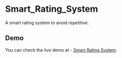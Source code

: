# Smart_Rating_System
A smart rating system to avoid repetitive.

## Demo

You can check the live demo at - [Smart Rating System](https://smart-rating-system.netlify.app/).
